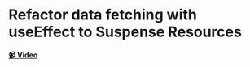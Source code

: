 # Refactor data fetching with useEffect to Suspense Resources

**[📹 Video](https://egghead.io/lessons/react-course-intro)**
